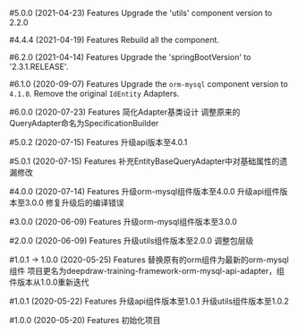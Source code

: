 #5.0.0 (2021-04-23)
Features
Upgrade the 'utils' component version to 2.2.0

#4.4.4 (2021-04-19)
Features
Rebuild all the component.

#6.2.0 (2021-04-14)
Features
Upgrade the 'springBootVersion' to '2.3.1.RELEASE'.

#6.1.0 (2020-09-07)
Features
Upgrade the `orm-mysql` component version to `4.1.0`.
Remove the original `IdEntity` Adapters.

#6.0.0 (2020-07-23)
Features
简化Adapter基类设计
调整原来的QueryAdapter命名为SpecificationBuilder

#5.0.2 (2020-07-15)
Features
升级api版本至4.0.1

#5.0.1 (2020-07-15)
Features
补充EntityBaseQueryAdapter中对基础属性的遗漏修改

#4.0.0 (2020-07-14)
Features
升级orm-mysql组件版本至4.0.0
升级api组件版本至3.0.0
修复升级后的编译错误

#3.0.0 (2020-06-09)
Features
升级orm-mysql组件版本至3.0.0

#2.0.0 (2020-06-09)
Features
升级utils组件版本至2.0.0
调整包层级

#1.0.1 -> 1.0.0 (2020-05-25)
Features
替换原有的orm组件为最新的orm-mysql组件
项目更名为deepdraw-training-framework-orm-mysql-api-adapter，组件版本从1.0.0重新迭代

#1.0.1 (2020-05-22)
Features
升级api组件版本至1.0.1
升级utils组件版本至1.0.2

#1.0.0 (2020-05-20)
Features
初始化项目